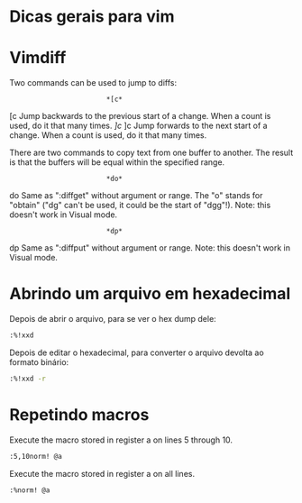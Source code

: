 # Dicas gerais para vim

# Vimdiff

Two commands can be used to jump to diffs:

                            *[c*
[c		Jump backwards to the previous start of a change.
        When a count is used, do it that many times.
                            *]c*
]c		Jump forwards to the next start of a change.
        When a count is used, do it that many times.

There are two commands to copy text from one buffer to another.  The result is
that the buffers will be equal within the specified range.

							*do*
do		Same as ":diffget" without argument or range.  The "o" stands
		for "obtain" ("dg" can't be used, it could be the start of
		"dgg"!). Note: this doesn't work in Visual mode.

							*dp*
dp		Same as ":diffput" without argument or range.
		Note: this doesn't work in Visual mode.

# Abrindo um arquivo em hexadecimal

Depois de abrir o arquivo, para se ver o hex dump dele:

~~~ Bash
:%!xxd
~~~

Depois de editar o hexadecimal, para converter o arquivo devolta ao formato binário:

~~~ Bash
:%!xxd -r
~~~

# Repetindo macros

Execute the macro stored in register a on lines 5 through 10.

~~~ Bash
:5,10norm! @a
~~~

Execute the macro stored in register a on all lines.

~~~ Bash
:%norm! @a
~~~
